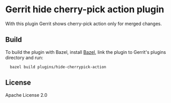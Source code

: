 Gerrit hide cherry-pick action plugin
=====================================

With this plugin Gerrit shows cherry-pick action only for merged changes. 

Build
-----

To build the plugin with Bazel, install
[Bazel](https://bazel.build/versions/master/docs/install.html), link the plugin
to Gerrit's plugins directory and run:

```
  bazel build plugins/hide-cherrypick-action
```

License
-------

Apache License 2.0
